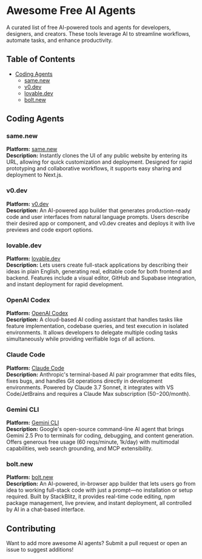 # Awesome Free AI Agents

A curated list of free AI-powered tools and agents for developers, designers, and creators. These tools leverage AI to streamline workflows, automate tasks, and enhance productivity.

## Table of Contents
- [Coding Agents](#coding-agents)
  - [same.new](#samenew)
  - [v0.dev](#v0dev)
  - [lovable.dev](#lovabledev)
  - [bolt.new](#boltnew)

## Coding Agents

### same.new
**Platform:** [same.new](https://same.new)  
**Description:** Instantly clones the UI of any public website by entering its URL, allowing for quick customization and deployment. Designed for rapid prototyping and collaborative workflows, it supports easy sharing and deployment to Next.js.

### v0.dev
**Platform:** [v0.dev](https://v0.dev)  
**Description:** An AI-powered app builder that generates production-ready code and user interfaces from natural language prompts. Users describe their desired app or component, and v0.dev creates and deploys it with live previews and code export options.

### lovable.dev
**Platform:** [lovable.dev](https://lovable.dev)  
**Description:** Lets users create full-stack applications by describing their ideas in plain English, generating real, editable code for both frontend and backend. Features include a visual editor, GitHub and Supabase integration, and instant deployment for rapid development.

### OpenAI Codex
**Platform:** [OpenAI Codex](https://openai.com/codex)  
**Description:** A cloud-based AI coding assistant that handles tasks like feature implementation, codebase queries, and test execution in isolated environments. It allows developers to delegate multiple coding tasks simultaneously while providing verifiable logs of all actions.

### Claude Code
**Platform:** [Claude Code](https://anthropic.com/claude)  
**Description:** Anthropic's terminal-based AI pair programmer that edits files, fixes bugs, and handles Git operations directly in development environments. Powered by Claude 3.7 Sonnet, it integrates with VS Code/JetBrains and requires a Claude Max subscription ($50-$200/month).

### Gemini CLI
**Platform:** [Gemini CLI](https://github.com/google/gemini-cli)  
**Description:** Google's open-source command-line AI agent that brings Gemini 2.5 Pro to terminals for coding, debugging, and content generation. Offers generous free usage (60 reqs/minute, 1k/day) with multimodal capabilities, web search grounding, and MCP extensibility.

### bolt.new
**Platform:** [bolt.new](https://bolt.new)  
**Description:** An AI-powered, in-browser app builder that lets users go from idea to working full-stack code with just a prompt—no installation or setup required. Built by StackBlitz, it provides real-time code editing, npm package management, live preview, and instant deployment, all controlled by AI in a chat-based interface.

## Contributing

Want to add more awesome AI agents? Submit a pull request or open an issue to suggest additions!
